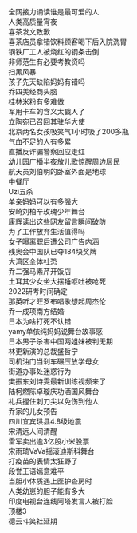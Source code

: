 全网接力诵读谁是最可爱的人  
人类高质量宵夜  
喜茶发文致歉  
喜茶店员拿错饮料顾客喝下后入院洗胃  
钢铁厂工人被烧红的钢条击倒  
非师范生有必要考教资吗  
扫黑风暴  
孩子先天缺陷妈妈有错吗  
乔四美经商头脑  
桂林米粉有多难做  
军用卡车的含义太戳人了  
立陶宛已召回其驻华大使  
北京两名女孩吸笑气1小时吸了200多瓶  
气血不足的人有多累  
直播反诈骗警察回应走红  
幼儿园广播半夜放儿歌惊醒周边居民  
航天员刘伯明的卧室外面是地球  
中餐厅  
Uzi五杀  
单亲妈妈可以有多强大  
安崎刘柏辛玫瑰少年舞台  
康辉读出这些网友留言瞬间破防  
为了工作放弃生活值得吗  
女子曝离职后遭公司广告内涵  
残奥会中国队已夺184块奖牌  
大湾区全体社恐  
乔二强马素芹开饭店  
土耳其少女坐大摆锤呕吐被呛死  
2022研考时间确定  
那英听才旺罗布唱歌想起周杰伦  
乔一成项南方结婚  
日本为啥打死不认错  
yamy单依纯妈妈说舞台故事感  
日本男子杀害中国两姐妹被判无期  
林更新演的总裁盛哲宁  
司机油门当刹车碾压放学母女  
街道办事处迷惑行为  
樊振东刘诗雯最新训练视频来了  
陆柯燃陈卓璇庆功酒国风舞台  
礼兵握住刺刀尖以免伤到他人  
乔家的儿女预告  
四川宜宾珙县4.8级地震  
宋清远人间清醒  
雷军卖出逾3亿股小米股票  
宋雨琦VaVa摇滚迪斯科舞台  
打疫苗的表情太狂野了  
段誉王语嫣意难平  
当胆小体质遇上医护查房时  
人类幼崽的胆子能有多大  
印度电视台连线阿塔发言人被打脸  
顶楼3  
德云斗笑社延期  
